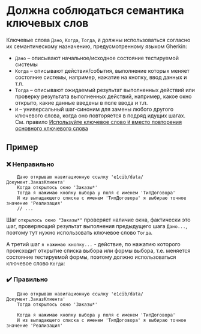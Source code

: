 # Должна соблюдаться семантика ключевых слов 

Ключевые слова `Дано`, `Когда`, `Тогда`, `И` должны использоваться согласно их семантическому назначению, предусмотренному языком Gherkin:

* `Дано` – описывают начальное/исходное состояние тестируемой системы
* `Когда` – описывают действия/события, выполнение которых меняет состояние системы, например, нажатие на кнопку, ввод данных и т.п.
* `Тогда` – описывают ожидаемый результат выполненных действий или проверку результата выполненных действий, например, какое окно открыто, какие данные введены в поле ввода и т.п.
* `И` – универсальный шаг-синоним для замены любого другого ключевого слова, когда оно повторяется в подряд идущих шагах. См. правило [Используйте ключевое слово `И` вместо повторения основного ключевого слова](/rules/use-and-keyword.md)


## Пример 

### ❌ Неправильно

```gherkin
    Дано открываю навигационную ссылку 'e1cib/data/Документ.ЗаказКлиента'
    Когда открылось окно 'Заказы*'
    Тогда я нажимаю кнопку выбора у поля с именем 'ТипДоговора'
    И из выпадающего списка с именем 'ТипДоговора' я выбираю точное значение 'Реализация'
    // ...
```

Шаг `открылось окно "Заказы*"` проверяет наличие окна, фактически это шаг, проверяющий результат выполнения предыдущего шага `Дано...`, поэтому тут нужно использовать ключевое слово `Тогда`.

А третий шаг `я нажимаю кнопку...` - действие, по нажатию которого происходит открытие списка выбора или формы выбора, т.е. меняется состояние тестируемой формы, поэтому должно использоваться ключевое слово `Когда`:

### ✔️ Правильно

```gherkin
    Дано открываю навигационную ссылку 'e1cib/data/Документ.ЗаказКлиента'
    Тогда открылось окно 'Заказы*'

    Когда я нажимаю кнопку выбора у поля с именем 'ТипДоговора'
    И из выпадающего списка с именем 'ТипДоговора' я выбираю точное значение 'Реализация'
```



